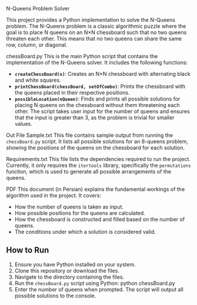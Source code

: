 N-Queens Problem Solver

This project provides a Python implementation to solve the N-Queens problem. The N-Queens problem is a classic algorithmic puzzle where the goal is to place N queens on an N×N chessboard such that no two queens threaten each other. This means that no two queens can share the same row, column, or diagonal.

chessBoard.py
This is the main Python script that contains the implementation of the N-Queens solver. It includes the following functions:
- **`createChessBoard(n)`**: Creates an N×N chessboard with alternating black and white squares.
- **`printChessBoard(chessBoard, setOfCombo)`**: Prints the chessboard with the queens placed in their respective positions.
- **`possibleLocation(nQueen)`**: Finds and prints all possible solutions for placing N queens on the chessboard without them threatening each other.
The script takes user input for the number of queens and ensures that the input is greater than 3, as the problem is trivial for smaller values.

Out File Sample.txt
This file contains sample output from running the `chessBoard.py` script. It lists all possible solutions for an 8-queens problem, showing the positions of the queens on the chessboard for each solution.

Requirements.txt
This file lists the dependencies required to run the project. Currently, it only requires the `itertools` library, specifically the `permutations` function, which is used to generate all possible arrangements of the queens.

PDF
This document (in Persian) explains the fundamental workings of the algorithm used in the project. It covers:
- How the number of queens is taken as input.
- How possible positions for the queens are calculated.
- How the chessboard is constructed and filled based on the number of queens.
- The conditions under which a solution is considered valid.

## How to Run
1. Ensure you have Python installed on your system.
2. Clone this repository or download the files.
3. Navigate to the directory containing the files.
4. Run the `chessBoard.py` script using Python:  python chessBoard.py
5. Enter the number of queens when prompted. The script will output all possible solutions to the console.
